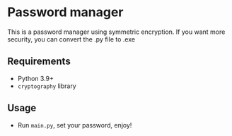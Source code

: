 # Password manager
This is a password manager using symmetric encryption. If you want more security, you can convert the .py file to .exe

## Requirements

- Python 3.9+
- ```cryptography``` library

## Usage
- Run ```main.py```, set your password, enjoy!